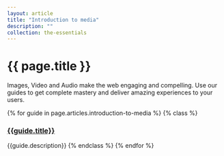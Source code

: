 ```yaml
---
layout: article
title: "Introduction to media"
description: ""
collection: the-essentials
---
```

# {{ page.title }}

Images, Video and Audio make the web engaging and compelling.  Use our guides to get complete mastery and deliver amazing experiences to your users.

{% for guide in page.articles.introduction-to-media %}
{% class %}
### [{{guide.title}}]({{guide.url}})
{{guide.description}}
{% endclass %}
{% endfor %}

